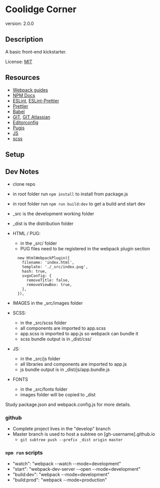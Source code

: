 # Coolidge Corner

version: 2.0.0

## Description

A basic front-end kickstarter.

License: [MIT](https://choosealicense.com/licenses/mit/)

## Resources

* [Webpack guides](https://webpack.js.org/guides/)
* [NPM Docs](https://docs.npmjs.com/)
* [ESLint](https://eslint.org/), [ESLint-Prettier](https://www.youtube.com/watch?v=YIvjKId9m2c)
* [Prettier](https://prettier.io/)
* [Babel](https://babeljs.io/)
* [GIT](https://git-scm.com/), [GIT Atlassian](https://www.atlassian.com/git/tutorials)
* [Editorconfig](https://editorconfig.org/)
* [Pugjs](https://pugjs.org/api/getting-started.html)
* [JS](https://developer.mozilla.org/bm/docs/Web/JavaScript)
* [scss](https://sass-lang.com/)

## Setup

## Dev Notes

* clone repo
* in root folder run `npm install` to install from package.js
* in root folder run `npm run build:dev` to get a build and start dev
* _src is the development working folder
* _dist is the distribution folder
* HTML / PUG:
  * in the _src/ folder
  * PUG files need to be registered in the webpack plugin section

  ```JS
    new HtmlWebpackPlugin({
      filename: 'index.html',
      template: './_src/index.pug',
      hash: true,
      svgoConfig: {
        removeTitle: false,
        removeViewBox: true,
      },
    }),
* IMAGES in the _src/images folder
* SCSS:
  * in the _src/scss folder
  * all components are imported to app.scss
  * app.scss is imported to app.js so webpack can bundle it
  * scss bundle output is in _dist/css/
* JS:
  * in the _src/js folder
  * all libraries and components are imported to app.js
  * js bundle output is in _dist/js/app.bundle.js
* FONTS
  * in the _src/fonts folder
  * images folder will be copied to _dist

Study package.json and webpack.config.js for more details.

### github

* Complete project lives in the "develop" branch
* Master branch is used to host a subtree on [gh-username].github.io
  * `git subtree push --prefix _dist origin master`

### `npm run` scripts

* "watch": "webpack --watch --mode=development"
* "start": "webpack-dev-server --open --mode=development"
* "build:dev": "webpack --mode=development"
* "build:prod": "webpack --mode=production"

